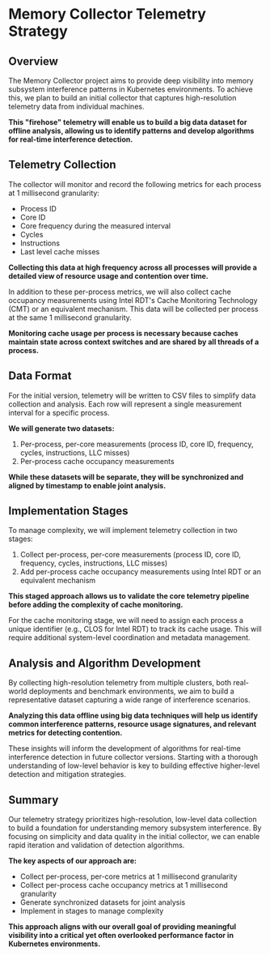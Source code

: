 # Memory Collector Telemetry Strategy

## Overview

The Memory Collector project aims to provide deep visibility into memory subsystem interference patterns in Kubernetes environments. To achieve this, we plan to build an initial collector that captures high-resolution telemetry data from individual machines. 

**This "firehose" telemetry will enable us to build a big data dataset for offline analysis, allowing us to identify patterns and develop algorithms for real-time interference detection.**

## Telemetry Collection

The collector will monitor and record the following metrics for each process at 1 millisecond granularity:

- Process ID
- Core ID 
- Core frequency during the measured interval
- Cycles 
- Instructions
- Last level cache misses

**Collecting this data at high frequency across all processes will provide a detailed view of resource usage and contention over time.**

In addition to these per-process metrics, we will also collect cache occupancy measurements using Intel RDT's Cache Monitoring Technology (CMT) or an equivalent mechanism. This data will be collected per process at the same 1 millisecond granularity.

**Monitoring cache usage per process is necessary because caches maintain state across context switches and are shared by all threads of a process.**

## Data Format

For the initial version, telemetry will be written to CSV files to simplify data collection and analysis. Each row will represent a single measurement interval for a specific process.

**We will generate two datasets:**

1. Per-process, per-core measurements (process ID, core ID, frequency, cycles, instructions, LLC misses)
2. Per-process cache occupancy measurements

**While these datasets will be separate, they will be synchronized and aligned by timestamp to enable joint analysis.**

## Implementation Stages

To manage complexity, we will implement telemetry collection in two stages:

1. Collect per-process, per-core measurements (process ID, core ID, frequency, cycles, instructions, LLC misses)
2. Add per-process cache occupancy measurements using Intel RDT or an equivalent mechanism

**This staged approach allows us to validate the core telemetry pipeline before adding the complexity of cache monitoring.**

For the cache monitoring stage, we will need to assign each process a unique identifier (e.g., CLOS for Intel RDT) to track its cache usage. This will require additional system-level coordination and metadata management.

## Analysis and Algorithm Development

By collecting high-resolution telemetry from multiple clusters, both real-world deployments and benchmark environments, we aim to build a representative dataset capturing a wide range of interference scenarios.

**Analyzing this data offline using big data techniques will help us identify common interference patterns, resource usage signatures, and relevant metrics for detecting contention.**

These insights will inform the development of algorithms for real-time interference detection in future collector versions. Starting with a thorough understanding of low-level behavior is key to building effective higher-level detection and mitigation strategies.

## Summary

Our telemetry strategy prioritizes high-resolution, low-level data collection to build a foundation for understanding memory subsystem interference. By focusing on simplicity and data quality in the initial collector, we can enable rapid iteration and validation of detection algorithms.

**The key aspects of our approach are:**

- Collect per-process, per-core metrics at 1 millisecond granularity
- Collect per-process cache occupancy metrics at 1 millisecond granularity
- Generate synchronized datasets for joint analysis
- Implement in stages to manage complexity

**This approach aligns with our overall goal of providing meaningful visibility into a critical yet often overlooked performance factor in Kubernetes environments.**